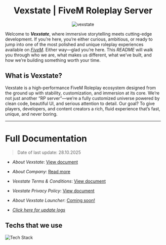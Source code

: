 <div align="center">
  <h1>Vexstate | FiveM Roleplay Server</h1>
</div>

<p align="center"><img src="https://komarev.com/ghpvc/?username=vexstate&label=Profile%20views&color=0e75b6&style=flat" alt="vexstate" /></p>

Welcome to **_Vexstate_**, where immersive storytelling meets cutting-edge development. If you’re here, you’re either curious, ambitious, or ready to jump into one of the most polished and unique roleplay experiences available on <a href="https://fivem.net/" target="_blank"><i>FiveM</i></a>. Either way—glad you’re here.
This _README_ will walk you through who we are, what makes us different, what we’ve built, and how we’re building something worth your time.

## What is Vexstate?

Vexstate is a high-performance FiveM Roleplay ecosystem designed from the ground up with stability, customization, and immersion at its core.
We’re not just another “RP server”—we’re a fully customized universe powered by clean code, beautiful UI, and serious attention to detail.
Our goal? To give players, developers, and content creators a rich, fluid experience that’s fast, unique, and never boring.

---

# Full Documentation
> Date of last update: 28.10.2025

- _About Vexstate_: [View document](MOREINFO.md)
- _About Company_: [Read more](ABOUT.md)
- _Vexstate Terms & Conditions_: [View document](TERMS.md)
- _Vexstate Privacy Policy_: [View document](POLICY.md)
- _About Vexstate Launcher_: [Coming soon!](LAUNCHER.md)

- [_Click here for update logs_](UPDATELOG.md)

## Techs that we use
![Tech Stack](https://skillicons.dev/icons?i=lua,js,cs,react,bootstrap,python)
